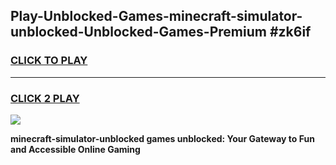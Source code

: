 
## Play-Unblocked-Games-minecraft-simulator-unblocked-Unblocked-Games-Premium #zk6if
<h3>
<a href="https://premium.freeplayer.one?title=minecraft-simulator-unblocked&ref=12M">CLICK TO PLAY</a></h3>
<hr>

<h3>
<a href="https://premium.freeplayer.one?title=minecraft-simulator-unblocked&ref=12M">CLICK 2 PLAY</a>
  
</h3>

<a href="https://premium.freeplayer.one?title=minecraft-simulator-unblocked&ref=12M"><img src="https://clearcache.store/games.png"></a>


**minecraft-simulator-unblocked games unblocked: Your Gateway to Fun and Accessible Online Gaming**
